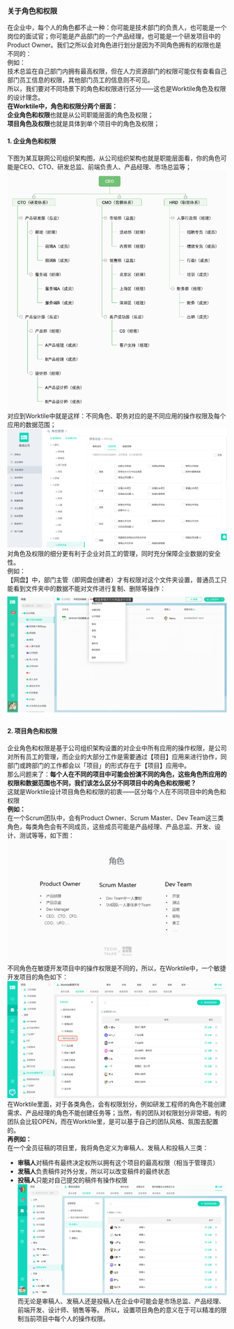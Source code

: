 ### 关于角色和权限

在企业中，每个人的角色都不止一种：你可能是技术部门的负责人，也可能是一个岗位的面试官；你可能是产品部门的一个产品经理，也可能是一个研发项目中的Product Owner。我们之所以会对角色进行划分是因为不同角色拥有的权限也是不同的：  
例如：  
技术总监在自己部门内拥有最高权限，但在人力资源部门的权限可能仅有查看自己部门员工信息的权限，其他部门员工的信息则不可见。  
所以，我们要对不同场景下的角色和权限进行区分——这也是Worktile角色及权限的设计理念。  
**在Worktile中，角色和权限分两个层面：**  
**企业角色和权限**也就是从公司职能层面的角色及权限；  
**项目角色及权限**也就是具体到单个项目中的角色及权限；

#### 1. 企业角色和权限

下图为某互联网公司组织架构图，从公司组织架构也就是职能层面看，你的角色可能是CEO、CTO、研发总监、前端负责人、产品经理、市场总监等；  
![](/assets/CEO.png)  
对应到Worktile中就是这样：不同角色、职务对应的是不同应用的操作权限及每个应用的数据范围；  
![](/assets/1-37.png)  
对角色及权限的细分更有利于企业对员工的管理，同时充分保障企业数据的安全性。  
例如：  
【网盘】中，部门主管（即网盘创建者）才有权限对这个文件夹设置，普通员工只能看到文件夹中的数据不能对文件进行复制、删除等操作：  
![](/assets/角色&权限.gif)

#### 2. 项目角色和权限

企业角色和权限是基于公司组织架构设置的对企业中所有应用的操作权限，是公司对所有员工的管理，而企业的大部分工作是需要通过【项目】应用来进行协作，同部门或跨部门的工作都会以「项目」的形式存在于【项目】应用中。  
那么问题来了：**每个人在不同的项目中可能会扮演不同的角色，这些角色所应用的权限和数据范围也不同，我们该怎么区分不同项目中的角色和权限呢？**  
这就是Worktile设计项目角色和权限的初衷——区分每个人在不同项目中的角色和权限  
**例如：**  
在一个Scrum团队中，会有Product Owner、Scrum Master、Dev Team这三类角色，每类角色会有不同成员，这些成员可能是产品经理、产品总监、开发、设计、测试等等，如下图：  
![](/assets/1-38.png)  
不同角色在敏捷开发项目中的操作权限是不同的，所以，在Worktile中，一个敏捷开发项目的角色如下：  
![](/assets/1-39.png)  
在Worktile里面，对于各类角色，会有权限划分，例如研发工程师的角色不能创建需求、产品经理的角色不能创建任务等；当然，有的团队对权限划分非常细，有的团队会比较OPEN，而在Worktile里，是可以基于自己的团队风格、氛围去配置的。  
**再例如：**  
在一个全员征稿的项目里，我将角色定义为审稿人、发稿人和投稿人三类：

* **审稿人**对稿件有最终决定权所以拥有这个项目的最高权限（相当于管理员）
* **发稿人**负责稿件对外分发，所以可以改变稿件的最终状态
* **投稿人**只能对自己提交的稿件有操作权限 ![](/assets/1-40.png) 而无论是审稿人、发稿人还是投稿人在企业中可能会是市场总监、产品经理、前端开发、设计师、销售等等。 所以，设置项目角色的意义在于可以精准的限制当前项目中每个人的操作权限。



